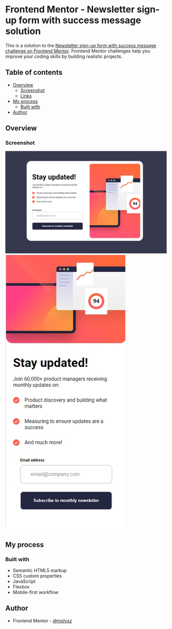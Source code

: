 # Frontend Mentor - Newsletter sign-up form with success message solution

This is a solution to the [Newsletter sign-up form with success message challenge on Frontend Mentor](https://www.frontendmentor.io/challenges/newsletter-signup-form-with-success-message-3FC1AZbNrv). Frontend Mentor challenges help you improve your coding skills by building realistic projects.

## Table of contents

- [Overview](#overview)
  - [Screenshot](#screenshot)
  - [Links](#links)
- [My process](#my-process)
  - [Built with](#built-with)
- [Author](#author)

## Overview

### Screenshot

![](./images/screenshot1.jpg)
![](./images/screenshot2mobile.jpg)

## My process

### Built with

- Semantic HTML5 markup
- CSS custom properties
- JavaScript
- Flexbox
- Mobile-first workflow

## Author

- Frontend Mentor - [@mslysz](https://www.frontendmentor.io/profile/mslysz)

